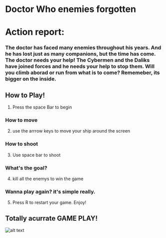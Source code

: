 # Doctor Who enemies forgotten

# Action report:

### The doctor has faced many enemies throughout his years. And he has lost just as many companions, but the time has come. The doctor needs your help! The Cybermen and the Daliks have joined forces and he needs your help to stop them. Will you climb aborad or run from what is to come? Rememeber, its bigger on the inside.

## How to Play!
1. Press the space Bar to begin
### How to move
2. use the arrrow keys to move your ship around the screen
### How to shoot
3. Use space bar to shoot
### What's the goal?
4. kill all the enemys to win the game
### Wanna play again? it's simple really.
5. Press R to restart your game.
Enjoy!

## Totally acurrate GAME PLAY!
![alt text](https://github.com/meisterelijah/Doctor-Who-Shooter/blob/master/assests/website/"title.PNG")

